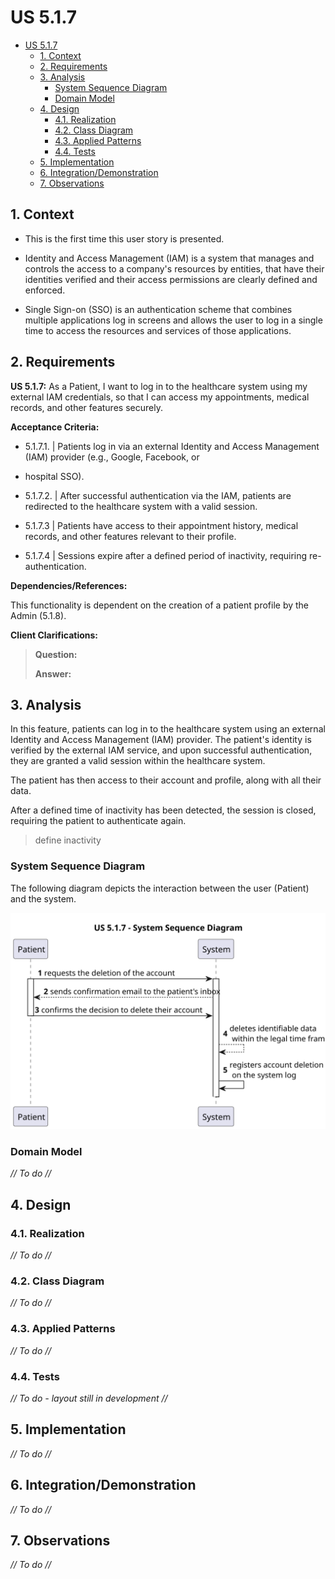 # US 5.1.7

<!-- TOC -->
* [US 5.1.7](#us-517)
  * [1. Context](#1-context)
  * [2. Requirements](#2-requirements)
  * [3. Analysis](#3-analysis)
    * [System Sequence Diagram](#system-sequence-diagram)
    * [Domain Model](#domain-model)
  * [4. Design](#4-design)
    * [4.1. Realization](#41-realization)
    * [4.2. Class Diagram](#42-class-diagram)
    * [4.3. Applied Patterns](#43-applied-patterns)
    * [4.4. Tests](#44-tests)
  * [5. Implementation](#5-implementation)
  * [6. Integration/Demonstration](#6-integrationdemonstration)
  * [7. Observations](#7-observations)
<!-- TOC -->


## 1. Context

* This is the first time this user story is presented.


* Identity and Access Management (IAM) is a system that manages and controls the access to a company's resources by entities,
that have their identities verified and their access permissions are clearly defined and enforced.


* Single Sign-on (SSO) is an authentication scheme that combines multiple applications log in screens and allows the user 
to log in a single time to access the resources and services of those applications.


## 2. Requirements

**US 5.1.7:**  As a Patient, I want to log in to the healthcare system using my external IAM credentials, so that I can
access my appointments, medical records, and other features securely.

**Acceptance Criteria:**

- 5.1.7.1. | Patients log in via an external Identity and Access Management (IAM) provider (e.g., Google, Facebook, or 
- hospital SSO).

- 5.1.7.2. | After successful authentication via the IAM, patients are redirected to the healthcare system with a valid session.

- 5.1.7.3 | Patients have access to their appointment history, medical records, and other features relevant to their profile.

- 5.1.7.4 | Sessions expire after a defined period of inactivity, requiring re-authentication.


**Dependencies/References:**

This functionality is dependent on the creation of a patient profile by the Admin (5.1.8).

**Client Clarifications:**

> **Question:** 
>
> **Answer:** 


## 3. Analysis

In this feature, patients can log in to the healthcare system using an external Identity and Access Management (IAM) provider.
The patient's identity is verified by the external IAM service, and upon successful authentication, they are granted a 
valid session within the healthcare system.

The patient has then access to their account and profile, along with all their data.

After a defined time of inactivity has been detected, the session is closed, requiring the patient to authenticate again.

> define inactivity

### System Sequence Diagram

The following diagram depicts the interaction between the user (Patient) and the system.

![us_5.1.7_system_sequence_diagram.svg](diagrams/SSD/us_5.1.7_system_sequence_diagram.svg)

### Domain Model

_// To do //_

## 4. Design

### 4.1. Realization

_// To do //_

### 4.2. Class Diagram

_// To do //_

### 4.3. Applied Patterns

_// To do //_

### 4.4. Tests

_// To do - layout still in development //_ 


## 5. Implementation

_// To do //_

## 6. Integration/Demonstration

_// To do //_

## 7. Observations

_// To do //_